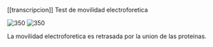 [[transcripcion]]
Test de movilidad electroforetica

![350](https://i.imgur.com/O2g2Q6v.png)
![350](https://i.imgur.com/BTFhX7l.png)

La movilidad electroforetica es retrasada por la union de las proteinas.